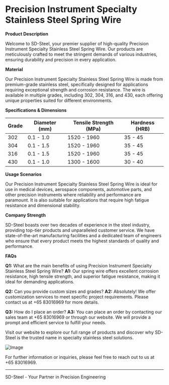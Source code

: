 # Precision Instrument Specialty Stainless Steel Spring Wire

**Product Description**

Welcome to SD-Steel, your premier supplier of high-quality Precision Instrument Specialty Stainless Steel Spring Wire. Our products are meticulously crafted to meet the stringent demands of various industries, ensuring durability and precision in every application.

**Material**

Our Precision Instrument Specialty Stainless Steel Spring Wire is made from premium-grade stainless steel, specifically designed for applications requiring exceptional strength and corrosion resistance. The wire is available in multiple grades, including 302, 304, 316, and 430, each offering unique properties suited for different environments.

**Specifications & Dimensions**

| Grade | Diameter (mm) | Tensile Strength (MPa) | Hardness (HRB) |
|-------|---------------|------------------------|----------------|
| 302   | 0.1 - 1.0     | 1520 - 1960            | 35 - 45        |
| 304   | 0.1 - 1.5     | 1520 - 1960            | 35 - 45        |
| 316   | 0.1 - 1.5     | 1520 - 1960            | 35 - 45        |
| 430   | 0.1 - 1.0     | 1300 - 1600            | 30 - 40        |

**Usage Scenarios**

Our Precision Instrument Specialty Stainless Steel Spring Wire is ideal for use in medical devices, aerospace components, automotive parts, and other precision instruments where reliability and performance are paramount. It is also suitable for applications that require high fatigue resistance and dimensional stability.

**Company Strength**

SD-Steel boasts over two decades of experience in the steel industry, providing top-tier products and unparalleled customer service. We have state-of-the-art manufacturing facilities and a dedicated team of engineers who ensure that every product meets the highest standards of quality and performance.

**FAQs**

**Q1:** What are the main benefits of using Precision Instrument Specialty Stainless Steel Spring Wire?
**A1:** Our spring wire offers excellent corrosion resistance, high tensile strength, and superior fatigue resistance, making it ideal for demanding applications.

**Q2:** Can you provide custom sizes and grades?
**A2:** Absolutely! We offer customization services to meet specific project requirements. Please contact us at +65 83016969 for more details.

**Q3:** How do I place an order?
**A3:** You can place an order by contacting our sales team at +65 83016969 or through our website. We will provide a prompt and efficient service to fulfill your needs.

Visit our website to explore our full range of products and discover why SD-Steel is the trusted name in specialty stainless steel solutions.

![Image](https://github.com/user-attachments/assets/2567258e-e124-4816-932d-1809bd27ef0b)

For further information or inquiries, please feel free to reach out to us at +65 83016969.

---

SD-Steel - Your Partner in Precision Engineering
